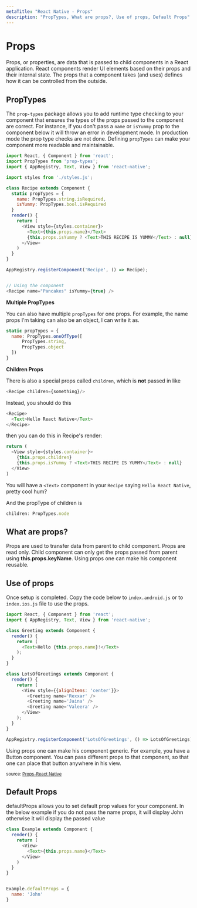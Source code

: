 ```yaml
---
metaTitle: "React Native - Props"
description: "PropTypes, What are props?, Use of props, Default Props"
---
```


# Props


Props, or properties, are data that is passed to child components in a React application. React components render UI elements based on their props and their internal state. The props that a component takes (and uses) defines how it can be controlled from the outside.



## PropTypes


The `prop-types` package allows you to add runtime type checking to your component that ensures the types of the props passed to the component are correct. For instance, if you don't pass a `name` or `isYummy` prop to the component below it will throw an error in development mode. In production mode the prop type checks are not done. Defining `propTypes` can make your component more readable and maintainable.

```js
import React, { Component } from 'react';
import PropTypes from 'prop-types';
import { AppRegistry, Text, View } from 'react-native';

import styles from './styles.js';

class Recipe extends Component {
  static propTypes = {
    name: PropTypes.string.isRequired,
    isYummy: PropTypes.bool.isRequired
  }
  render() {
    return (
      <View style={styles.container}>
        <Text>{this.props.name}</Text>
        {this.props.isYummy ? <Text>THIS RECIPE IS YUMMY</Text> : null}
      </View>
    )
  }
}

AppRegistry.registerComponent('Recipe', () => Recipe);


// Using the component
<Recipe name="Pancakes" isYummy={true} />

```

**Multiple PropTypes**

You can also have multiple `propTypes` for one props. For example, the name props I'm taking can also be an object, I can write it as.

```js
static propTypes = {
  name: PropTypes.oneOfType([
      PropTypes.string,
      PropTypes.object
  ])
}

```

**Children Props**

There is also a special props called `children`, which is **not** passed in like

```js
<Recipe children={something}/>

```

Instead, you should do this

```js
<Recipe>
  <Text>Hello React Native</Text>
</Recipe>

```

then you can do this in Recipe's render:

```js
return (
  <View style={styles.container}>
    {this.props.children}
    {this.props.isYummy ? <Text>THIS RECIPE IS YUMMY</Text> : null}
  </View>
)

```

You will have a `<Text>` component in your `Recipe` saying `Hello React Native`, pretty cool hum?

And the propType of children is

```js
children: PropTypes.node

```



## What are props?


Props are used to transfer data from parent to child component. Props are read only. Child component can only get the props passed from parent using **this.props.keyName**. Using props one can make his component reusable.



## Use of props


Once setup is completed. Copy the code below to `index.android.js` or to `index.ios.js` file to use the props.

```js
import React, { Component } from 'react';
import { AppRegistry, Text, View } from 'react-native';

class Greeting extends Component {
  render() {
    return (
      <Text>Hello {this.props.name}!</Text>
    );
  }
}

class LotsOfGreetings extends Component {
  render() {
    return (
      <View style={{alignItems: 'center'}}>
        <Greeting name='Rexxar' />
        <Greeting name='Jaina' />
        <Greeting name='Valeera' />
      </View>
    );
  }
}

AppRegistry.registerComponent('LotsOfGreetings', () => LotsOfGreetings);

```

Using props one can make his component generic. For example, you have a Button component. You can pass different props to that component, so that one can place that button anywhere in his view.

<sub>source: [Props-React Native](http://facebook.github.io/react-native/docs/props.html)</sub>



## Default Props


defaultProps allows you to set default prop values for your component. In the below example if you do not pass the name props, it will display John otherwise it will display the passed value

```js
class Example extends Component {
  render() {
    return (
      <View>
        <Text>{this.props.name}</Text>
      </View>
    )
  }
}


Example.defaultProps = {
  name: 'John'
}

```

